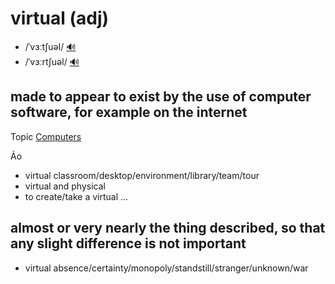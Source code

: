 # virtual (adj)

- /ˈvɜːtʃuəl/ [🔊](https://www.oxfordlearnersdictionaries.com/media/english/uk_pron/v/vir/virtu/virtual__gb_1.mp3)
- /ˈvɜːrtʃuəl/ [🔊](https://www.oxfordlearnersdictionaries.com/media/english/us_pron/v/vir/virtu/virtual__us_1.mp3)

## made to appear to exist by the use of computer software, for example on the internet

Topic [Computers](../topics/computers.md#computers)

Ảo

- virtual classroom/desktop/environment/library/team/tour
- virtual and physical
- to create/take a virtual ...

## almost or very nearly the thing described, so that any slight difference is not important

- virtual absence/certainty/monopoly/standstill/stranger/unknown/war